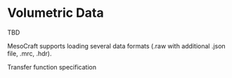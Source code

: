 # Volumetric Data

TBD

MesoCraft supports loading several data formats (.raw with additional .json file, .mrc, .hdr).

Transfer function specification
